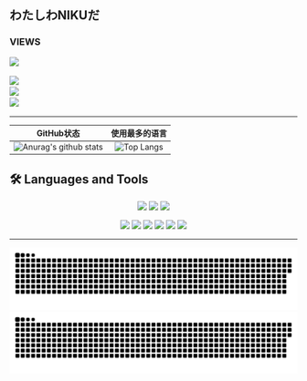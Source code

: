 ## わたしわNIKUだ
### VIEWS
![](https://count.getloli.com/get/@nikuleo?theme=rule34)

<head> 
<base target="_blank">
<p target="_blank">
<a target="_blank" href="https://space.bilibili.com/784208"><img src="https://img.shields.io/badge/Bilibili-我的B站-00A1D6?style=for-the-badge&logo=Bilibili&labelColor=ffffff"/></a>
</br>
<a target="_blank" href="https://www.nikunokoya.com/"><img src="https://img.shields.io/badge/Blog-我的Blog-181717?style=for-the-badge&logo=?logo=appveyor&logoColor=181717&labelColor=ffffff"/></a>
</br>
<a target="_blank" href="https://www.youtube.com/channel/UCfQpx6C9EfkispJNY9VL9tQ"><img src="https://img.shields.io/youtube/channel/views/UCfQpx6C9EfkispJNY9VL9tQ?style=social"/></a>
</p>
</head>
  
---

|                          GitHub状态                          |                        使用最多的语言                        |
| :----------------------------------------------------------: | :----------------------------------------------------------: |
| ![Anurag's github stats](https://github-readme-stats.vercel.app/api?username=nikuleo&show_icons=true&theme=synthwave) | ![Top Langs](https://github-readme-stats.vercel.app/api/top-langs/?username=nikuleo&&hide=tsql&theme=Gradient&bg_color=30,ff758c,e4efe9&text_color=black&title_color=29323c) |  


## 🛠  Languages and Tools

<p align="center">
  <img src="https://img.shields.io/badge/Go-1.20-98F5FF?logo=go"/>
  <img src="https://img.shields.io/badge/Python-3.8-326c9c?logo=Python&logoColor=326c9c"/>
  <img src="https://img.shields.io/badge/Rust-1.71-black?logo=rust"/>
</p>

<p align="center">
  <img src="https://img.shields.io/badge/Ubuntu-20.04lts-F4A460?logo=ubuntu"/>
  <img src="https://img.shields.io/badge/archlinux-stable-AFEEEE?logo=archlinux"/>
  <img src="https://img.shields.io/badge/Unity3D-2020-black"/>
  <img src="https://img.shields.io/badge/Pytorch-1.9.1-orange"/>
  <img src="https://img.shields.io/badge/blender-2.9.3-orange"/>
  <img src="https://img.shields.io/badge/MMD-10th-blue"/>
</p>


---
![TOG](https://raw.githubusercontent.com/nikuleo/nikuleo/output/github-contribution-grid-snake-dark.svg)
![TOG](https://raw.githubusercontent.com/nikuleo/nikuleo/output/github-contribution-grid-snake.svg)